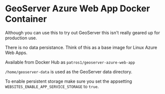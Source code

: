 # GeoServer Azure Web App Docker Container

Although you can use this to try out GeoServer this isn't really geared up for production use.

There is no data persistance. Think of this as a base image for Linux Azure Web Apps.

Available from Docker Hub as `patros1/geoserver-azure-web-app`

`/home/geoserver-data` is used as the GeoServer data directory.

To enable persistent storage make sure you set the appsetting `WEBSITES_ENABLE_APP_SERVICE_STORAGE` to `true`.

